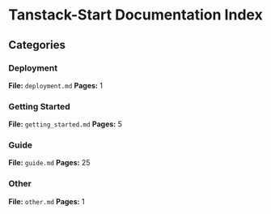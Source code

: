 # Tanstack-Start Documentation Index

## Categories

### Deployment
**File:** `deployment.md`
**Pages:** 1

### Getting Started
**File:** `getting_started.md`
**Pages:** 5

### Guide
**File:** `guide.md`
**Pages:** 25

### Other
**File:** `other.md`
**Pages:** 1
